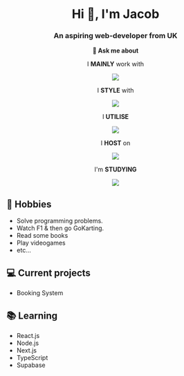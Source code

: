 <h1 align="center">Hi 👋, I'm Jacob</h1>
<h3 align="center">An aspiring web-developer from UK</h3>

<p align="center">  <b>💬 Ask me about</b> </p>

<p align="center">I <b>MAINLY</b> work with</p>
<p align="center">
  <a href="https://skillicons.dev">
    <img src="https://skillicons.dev/icons?i=js,react,redux" />
  </a>
</p>

<p align="center">I <b>STYLE</b> with</p>
<p align="center">
  <a href="https://skillicons.dev">
    <img src="https://skillicons.dev/icons?i=html,css,tailwind,styledcomponents,sass" />
  </a>
</p>

<p align="center">I <b>UTILISE</b></p>
<p align="center">
  <a href="https://skillicons.dev">
    <img src="https://skillicons.dev/icons?i=supabase,git,github,stackoverflow" />
  </a>
</p>

<p align="center">I <b>HOST</b> on</p>
<p align="center">
  <a href="https://skillicons.dev">
    <img src="https://skillicons.dev/icons?i=netlify" />
  </a>
</p>

<p align="center">I'm <b>STUDYING</b></p>
<p align="center">
  <a href="https://skillicons.dev">
    <img src="https://skillicons.dev/icons?i=ts,nextjs,nodejs" />
  </a>
</p>

## 📅 Hobbies
- Solve programming problems.
- Watch F1 & then go GoKarting.
- Read some books
- Play videogames
- etc...

## 💻 Current projects
- Booking System

## 📚 Learning
- React.js
- Node.js
- Next.js
- TypeScript
- Supabase
